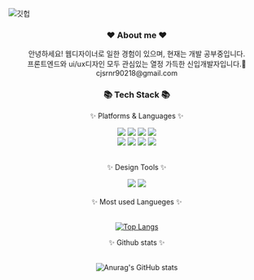 ![깃헙](https://user-images.githubusercontent.com/110958683/202125975-43c2154e-82e6-4040-bec5-0e353e23c0f4.png)

<h3 align=center>❤️ About me ❤️</h3>
<div align=center>
	<div>안녕하세요! 웹디자이너로 일한 경험이 있으며, 현재는 개발 공부중입니다.</div>
	<div>프론트엔드와 ui/ux디자인 모두 관심있는 열정 가득한 신입개발자입니다.🤍</div>
	<div>cjsrnr90218@gmail.com</div>
</div>
<div align=center>
	<h3>📚 Tech Stack 📚</h3>
	<p>✨ Platforms & Languages ✨</p>
</div>
<div align=center>
<img src="https://img.shields.io/badge/JavaScript-F7DF1E?style=flat-square&logo=JavaScript&logoColor=white"/>
<img src="https://img.shields.io/badge/HTML5-E34F26?style=flat-square&logo=HTML5&logoColor=white"/>
<img src="https://img.shields.io/badge/CSS3-1572B6?style=flat-square&logo=CSS3&logoColor=white"/>
<img src="https://img.shields.io/badge/React-61DAFB?style=flat-square&logo=React&logoColor=white"/>

</div>
<div align=center>
<img src="https://img.shields.io/badge/Node.js-339933?style=flat-square&logo=Node.js&logoColor=white"/>
<img src="https://img.shields.io/badge/MySQL-4479A1?style=flat-square&logo=MySQL&logoColor=white"/>
<img src="https://img.shields.io/badge/GitHub-181717?style=flat-square&logo=GitHub&logoColor=white"/>
<img src="https://img.shields.io/badge/jQuery-0769AD?style=flat-square&logo=jQuery&logoColor=white"/>
</div>
<br />
<div align=center>
	<p>✨ Design Tools ✨</p>
	<img src="https://img.shields.io/badge/MySQL-4479A1?style=flat-square&logo=MySQL&logoColor=white"/>
	<img src="https://img.shields.io/badge/Figma-F24E1E?style=flat-square&logo=Figma&logoColor=white"/>
</div>
<br />

<div align=center>✨ Most used Langueges ✨</div>
<br />
<div align=center>
	
[![Top Langs](https://github-readme-stats.vercel.app/api/top-langs/?username=seungyeonYoos&layout=compact&theme=buefy)](https://github.com/seungyeonYoos/github-readme-stats)

</div>
<div align=center>✨ Github stats ✨</div>
<br />
<div align=center>
	
![Anurag's GitHub stats](https://github-readme-stats.vercel.app/api?username=seungyeonYoos&theme=buefy&show_icons=true)

</div>


